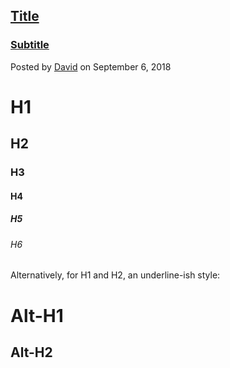 ##  [Title](/blog/post/name-of-the-article)
### [Subtitle](/blog/post/name-of-the-article)
Posted by [David](mailto:david@fluster.io) on September 6, 2018

# H1
## H2
### H3
#### H4
##### H5
###### H6

Alternatively, for H1 and H2, an underline-ish style:

Alt-H1
======

Alt-H2
------
